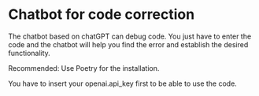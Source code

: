 # Chatbot for code correction

The chatbot based on chatGPT can debug code. You just have to enter the code and the chatbot will help you find the error and establish the desired functionality.

Recommended: Use Poetry for the installation. 

You have to insert your openai.api_key first to be able to use the code.

